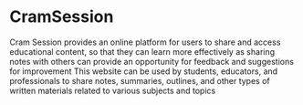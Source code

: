 # CramSession

 Cram Session provides an online platform for users to share and access educational content, so that they can learn
more effectively as sharing notes with others can provide an opportunity for feedback and suggestions for
improvement This website can be used by students, educators, and professionals to share notes, summaries,
outlines, and other types of written materials related to various subjects and topics






